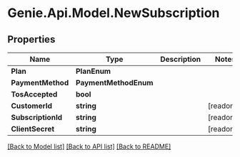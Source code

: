 # Genie.Api.Model.NewSubscription

## Properties

Name | Type | Description | Notes
------------ | ------------- | ------------- | -------------
**Plan** | **PlanEnum** |  | 
**PaymentMethod** | **PaymentMethodEnum** |  | 
**TosAccepted** | **bool** |  | 
**CustomerId** | **string** |  | [readonly] 
**SubscriptionId** | **string** |  | [readonly] 
**ClientSecret** | **string** |  | [readonly] 

[[Back to Model list]](../README.md#documentation-for-models) [[Back to API list]](../README.md#documentation-for-api-endpoints) [[Back to README]](../README.md)

